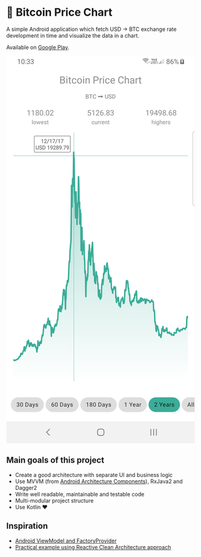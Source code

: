 :rocket: Bitcoin Price Chart
===================

A simple Android application which fetch USD -> BTC exchange rate development in time and visualize the data in a chart.

Available on [Google Play](https://play.google.com/store/apps/details?id=cz.begera.bitcoin_price_chart).

![Screenshot](/screenshots/device-2019-04-08-103333.png?raw=true)

Main goals of this project
--------------------------
- Create a good architecture with separate UI and business logic
- Use MVVM (from [Android Architecture Components](https://developer.android.com/topic/libraries/architecture/index.html)), RxJava2 and Dagger2
- Write well readable, maintainable and testable code
- Multi-modular project structure
- Use Kotlin :heart:

Inspiration
-----------
- [Android ViewModel and FactoryProvider](https://medium.com/@marco_cattaneo/android-viewmodel-and-factoryprovider-good-way-to-manage-it-with-dagger-2-d9e20a07084c)
- [Practical example using Reactive Clean Architecture approach](https://medium.com/insiden26/practical-example-using-reactive-clean-architecture-approach-8a2436ea76b4)
